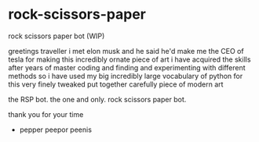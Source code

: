 # rock-scissors-paper
rock scissors paper bot (WIP)

greetings traveller
i met elon musk and he said he'd make me the CEO of tesla for making this incredibly ornate piece of art
i have acquired the skills after years of master coding and finding and experimenting with different methods 
so i have used my big incredibly large vocabulary of python for this very finely tweaked put together carefully piece of modern art

the RSP bot. 
the one and only.
rock scissors paper bot.

thank you for your time
- pepper peepor peenis
